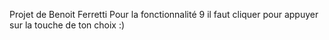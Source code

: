 Projet de Benoit Ferretti
Pour la fonctionnalité 9 il faut cliquer pour appuyer sur la touche de ton choix :)